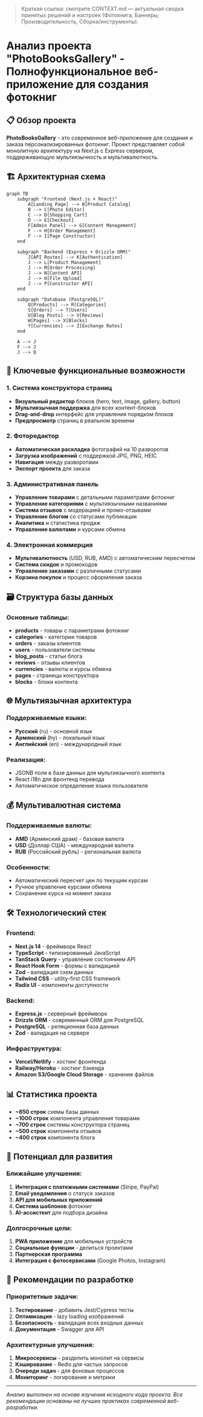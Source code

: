 > Краткая ссылка: смотрите CONTEXT.md — актуальная сводка принятых решений и настроек (Фотокнига, Баннеры, Производительность, Сборка/инструменты).

# Анализ проекта "PhotoBooksGallery" - Полнофункциональное веб-приложение для создания фотокниг

## 📋 Обзор проекта

**PhotoBooksGallery** - это современное веб-приложение для создания и заказа персонализированных фотокниг. Проект представляет собой монолитную архитектуру на Next.js с Express сервером, поддерживающую мультиязычность и мультивалютность.

## 🏗️ Архитектурная схема

```mermaid
graph TB
    subgraph "Frontend (Next.js + React)"
        A[Landing Page] --> B[Product Catalog]
        B --> C[Photo Editor]
        C --> D[Shopping Cart]
        D --> E[Checkout]
        F[Admin Panel] --> G[Content Management]
        F --> H[Order Management]
        F --> I[Page Constructor]
    end

    subgraph "Backend (Express + Drizzle ORM)"
        J[API Routes] --> K[Authentication]
        J --> L[Product Management]
        J --> M[Order Processing]
        J --> N[Content API]
        J --> O[File Upload]
        J --> P[Constructor API]
    end

    subgraph "Database (PostgreSQL)"
        Q[Products] --> R[Categories]
        S[Orders] --> T[Users]
        U[Blog Posts] --> V[Reviews]
        W[Pages] --> X[Blocks]
        Y[Currencies] --> Z[Exchange Rates]
    end

    A --> J
    F --> J
    J --> Q
```

## 🎯 Ключевые функциональные возможности

### 1. Система конструктора страниц
- **Визуальный редактор** блоков (hero, text, image, gallery, button)
- **Мультиязычная поддержка** для всех контент-блоков
- **Drag-and-drop** интерфейс для управления порядком блоков
- **Предпросмотр** страниц в реальном времени

### 2. Фоторедактор
- **Автоматическая раскладка** фотографий на 10 разворотов
- **Загрузка изображений** с поддержкой JPG, PNG, HEIC
- **Навигация** между разворотами
- **Экспорт проекта** для заказа

### 3. Административная панель
- **Управление товарами** с детальными параметрами фотокниг
- **Управление категориями** с мультиязычными названиями
- **Система отзывов** с модерацией и промо-отзывами
- **Управление блогом** со статусами публикации
- **Аналитика** и статистика продаж
- **Управление валютами** и курсами обмена

### 4. Электронная коммерция
- **Мультивалютность** (USD, RUB, AMD) с автоматическим пересчетом
- **Система скидок** и промокодов
- **Управление заказами** с различными статусами
- **Корзина покупок** и процесс оформления заказа

## 🗃️ Структура базы данных

### Основные таблицы:
- **products** - товары с параметрами фотокниг
- **categories** - категории товаров
- **orders** - заказы клиентов
- **users** - пользователи системы
- **blog_posts** - статьи блога
- **reviews** - отзывы клиентов
- **currencies** - валюты и курсы обмена
- **pages** - страницы конструктора
- **blocks** - блоки контента

## 🌐 Мультиязычная архитектура

### Поддерживаемые языки:
- **Русский** (ru) - основной язык
- **Армянский** (hy) - локальный язык
- **Английский** (en) - международный язык

### Реализация:
- JSONB поля в базе данных для мультиязычного контента
- React i18n для фронтенд перевода
- Автоматическое определение языка пользователя

## 💰 Мультивалютная система

### Поддерживаемые валюты:
- **AMD** (Армянский драм) - базовая валюта
- **USD** (Доллар США) - международная валюта
- **RUB** (Российский рубль) - региональная валюта

### Особенности:
- Автоматический пересчет цен по текущим курсам
- Ручное управление курсами обмена
- Сохранение курса на момент заказа

## 🛠️ Технологический стек

### Frontend:
- **Next.js 14** - фреймворк React
- **TypeScript** - типизированный JavaScript
- **TanStack Query** - управление состоянием API
- **React Hook Form** - формы с валидацией
- **Zod** - валидация схем данных
- **Tailwind CSS** - utility-first CSS framework
- **Radix UI** - компоненты доступности

### Backend:
- **Express.js** - серверный фреймворк
- **Drizzle ORM** - современный ORM для PostgreSQL
- **PostgreSQL** - реляционная база данных
- **Zod** - валидация на сервере

### Инфраструктура:
- **Vercel/Netlify** - хостинг фронтенда
- **Railway/Heroku** - хостинг бэкенда
- **Amazon S3/Google Cloud Storage** - хранение файлов

## 📊 Статистика проекта

- **~850 строк** схемы базы данных
- **~1000 строк** компонента управления товарами
- **~700 строк** системы конструктора страниц
- **~500 строк** компонента отзывов
- **~400 строк** компонента блога

## 🚀 Потенциал для развития

### Ближайшие улучшения:
1. **Интеграция с платежными системами** (Stripe, PayPal)
2. **Email уведомления** о статусе заказов
3. **API для мобильных приложений**
4. **Система шаблонов** фотокниг
5. **AI-ассистент** для подбора дизайна

### Долгосрочные цели:
1. **PWA приложение** для мобильных устройств
2. **Социальные функции** - делиться проектами
3. **Партнерская программа**
4. **Интеграция с фотосервисами** (Google Photos, Instagram)

## 🔧 Рекомендации по разработке

### Приоритетные задачи:
1. **Тестирование** - добавить Jest/Cypress тесты
2. **Оптимизация** - lazy loading изображений
3. **Безопасность** - валидация всех входных данных
4. **Документация** - Swagger для API

### Архитектурные улучшения:
1. **Микросервисы** - разделить монолит на сервисы
2. **Кэширование** - Redis для частых запросов
3. **Очереди задач** - для фоновых процессов
4. **Мониторинг** - логирование и метрики

---

*Анализ выполнен на основе изучения исходного кода проекта. Все рекомендации основаны на лучших практиках современной веб-разработки.*